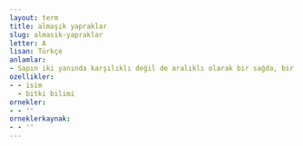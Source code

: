 ```yaml
---
layout: term
title: almaşık yapraklar
slug: almasik-yapraklar
letter: A
lisan: Türkçe
anlamlar:
- Sapın iki yanında karşılıklı değil de aralıklı olarak bir sağda, bir solda bitmiş yapraklar
ozellikler:
- - isim
  - bitki bilimi
ornekler:
- - ''
orneklerkaynak:
- - ''
---
```

